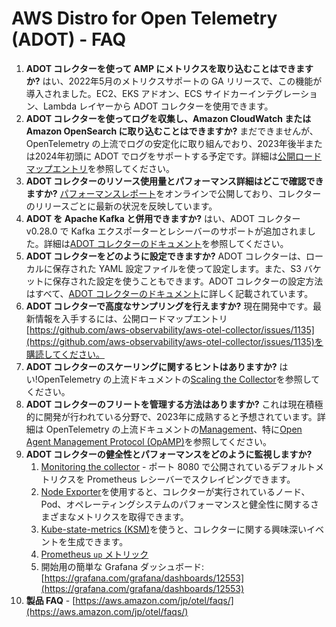 # AWS Distro for Open Telemetry (ADOT) - FAQ

1. **ADOT コレクターを使って AMP にメトリクスを取り込むことはできますか?**
    はい、2022年5月のメトリクスサポートの GA リリースで、この機能が導入されました。EC2、EKS アドオン、ECS サイドカーインテグレーション、Lambda レイヤーから ADOT コレクターを使用できます。
2. **ADOT コレクターを使ってログを収集し、Amazon CloudWatch または Amazon OpenSearch に取り込むことはできますか?**
    まだできませんが、OpenTelemetry の上流でログの安定化に取り組んでおり、2023年後半または2024年初頭に ADOT でログをサポートする予定です。詳細は[公開ロードマップエントリ](https://github.com/aws-observability/aws-otel-community/issues/11)を参照してください。
3. **ADOT コレクターのリソース使用量とパフォーマンス詳細はどこで確認できますか?**
    [パフォーマンスレポート](https://aws-observability.github.io/aws-otel-collector/benchmark/report)をオンラインで公開しており、コレクターのリリースごとに最新の状況を反映しています。
4. **ADOT を Apache Kafka と併用できますか?**
    はい、ADOT コレクター v0.28.0 で Kafka エクスポーターとレシーバーのサポートが追加されました。詳細は[ADOT コレクターのドキュメント](https://aws-otel.github.io/docs/components/kafka-receiver-exporter)を参照してください。
5. **ADOT コレクターをどのように設定できますか?**
    ADOT コレクターは、ローカルに保存された YAML 設定ファイルを使って設定します。また、S3 バケットに保存された設定を使うこともできます。ADOT コレクターの設定方法はすべて、[ADOT コレクターのドキュメント](https://aws-otel.github.io/docs/components/confmap-providers)に詳しく記載されています。
6. **ADOT コレクターで高度なサンプリングを行えますか?**
    現在開発中です。最新情報を入手するには、公開ロードマップエントリ[https://github.com/aws-observability/aws-otel-collector/issues/1135](https://github.com/aws-observability/aws-otel-collector/issues/1135)を購読してください。
7. **ADOT コレクターのスケーリングに関するヒントはありますか?**
    はい!OpenTelemetry の上流ドキュメントの[Scaling the Collector](https://opentelemetry.io/docs/collector/scaling/)を参照してください。
8. **ADOT コレクターのフリートを管理する方法はありますか?**
    これは現在積極的に開発が行われている分野で、2023年に成熟すると予想されています。詳細は OpenTelemetry の上流ドキュメントの[Management](https://opentelemetry.io/docs/collector/management/)、特に[Open Agent Management Protocol (OpAMP)](https://opentelemetry.io/docs/collector/management/#opamp)を参照してください。
9. **ADOT コレクターの健全性とパフォーマンスをどのように監視しますか?**
    1. [Monitoring the collector](https://github.com/open-telemetry/opentelemetry-collector/blob/main/docs/monitoring.md) - ポート 8080 で公開されているデフォルトメトリクスを Prometheus レシーバーでスクレイピングできます。
    2. [Node Exporter](https://prometheus.io/docs/guides/node-exporter/)を使用すると、コレクターが実行されているノード、Pod、オペレーティングシステムのパフォーマンスと健全性に関するさまざまなメトリクスを取得できます。
    3. [Kube-state-metrics (KSM)](https://github.com/kubernetes/kube-state-metrics)を使うと、コレクターに関する興味深いイベントを生成できます。
    4. [Prometheus `up` メトリック](https://github.com/open-telemetry/opentelemetry-collector/pull/2918)
    5. 開始用の簡単な Grafana ダッシュボード: [https://grafana.com/grafana/dashboards/12553](https://grafana.com/grafana/dashboards/12553)
10. **製品 FAQ** - [https://aws.amazon.com/jp/otel/faqs/](https://aws.amazon.com/jp/otel/faqs/)
